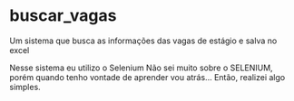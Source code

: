 # buscar_vagas
Um sistema que busca as informações das vagas de estágio e salva no excel


Nesse sistema eu utilizo o Selenium 
Não sei muito sobre o SELENIUM, porém quando tenho vontade de aprender vou atrás... Então, realizei algo simples.
